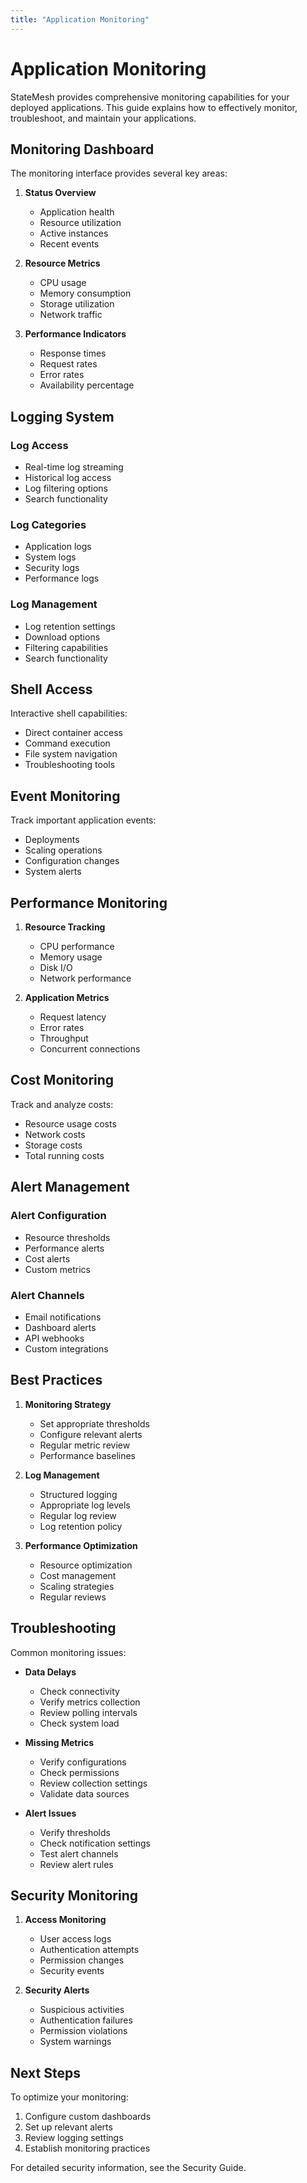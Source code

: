 ```yaml
---
title: "Application Monitoring"
---
```


# Application Monitoring

StateMesh provides comprehensive monitoring capabilities for your deployed applications. This guide explains how to effectively monitor, troubleshoot, and maintain your applications.

## Monitoring Dashboard

The monitoring interface provides several key areas:

1. **Status Overview**
    * Application health
    * Resource utilization
    * Active instances
    * Recent events

2. **Resource Metrics**
    * CPU usage
    * Memory consumption
    * Storage utilization
    * Network traffic

3. **Performance Indicators**
    * Response times
    * Request rates
    * Error rates
    * Availability percentage

## Logging System

### Log Access
* Real-time log streaming
* Historical log access
* Log filtering options
* Search functionality

### Log Categories
* Application logs
* System logs
* Security logs
* Performance logs

### Log Management
* Log retention settings
* Download options
* Filtering capabilities
* Search functionality

## Shell Access

Interactive shell capabilities:
* Direct container access
* Command execution
* File system navigation
* Troubleshooting tools

## Event Monitoring

Track important application events:
* Deployments
* Scaling operations
* Configuration changes
* System alerts

## Performance Monitoring

1. **Resource Tracking**
    * CPU performance
    * Memory usage
    * Disk I/O
    * Network performance

2. **Application Metrics**
    * Request latency
    * Error rates
    * Throughput
    * Concurrent connections

## Cost Monitoring

Track and analyze costs:
* Resource usage costs
* Network costs
* Storage costs
* Total running costs

## Alert Management

### Alert Configuration
* Resource thresholds
* Performance alerts
* Cost alerts
* Custom metrics

### Alert Channels
* Email notifications
* Dashboard alerts
* API webhooks
* Custom integrations

## Best Practices

1. **Monitoring Strategy**
    * Set appropriate thresholds
    * Configure relevant alerts
    * Regular metric review
    * Performance baselines

2. **Log Management**
    * Structured logging
    * Appropriate log levels
    * Regular log review
    * Log retention policy

3. **Performance Optimization**
    * Resource optimization
    * Cost management
    * Scaling strategies
    * Regular reviews

## Troubleshooting

Common monitoring issues:

* **Data Delays**
    * Check connectivity
    * Verify metrics collection
    * Review polling intervals
    * Check system load

* **Missing Metrics**
    * Verify configurations
    * Check permissions
    * Review collection settings
    * Validate data sources

* **Alert Issues**
    * Verify thresholds
    * Check notification settings
    * Test alert channels
    * Review alert rules

## Security Monitoring

1. **Access Monitoring**
    * User access logs
    * Authentication attempts
    * Permission changes
    * Security events

2. **Security Alerts**
    * Suspicious activities
    * Authentication failures
    * Permission violations
    * System warnings

## Next Steps

To optimize your monitoring:

1. Configure custom dashboards
2. Set up relevant alerts
3. Review logging settings
4. Establish monitoring practices

For detailed security information, see the Security Guide.
